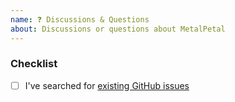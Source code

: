 ```yaml
---
name: ❓ Discussions & Questions
about: Discussions or questions about MetalPetal
---
```


<!--
    Thanks for contributing to MetalPetal!

    Before you submit your issue, please complete the steps
    in the checklist by placing an 'x' in each box:
-->

### Checklist
- [ ] I've searched for [existing GitHub issues](https://github.com/MetalPetal/MetalPetal/issues)
